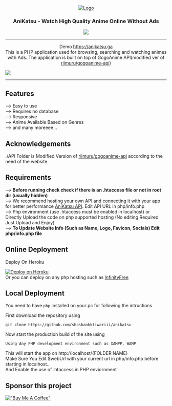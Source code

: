 <p align="center">
  <div align="center">
    <a href="https://anikatsu.ga/">
      <img src="https://anikatsu.ga/files/images/gitLogo.jpg" alt="Logo">
    </a>
    <h3>AniKatsu - Watch High Quality Anime Online Without Ads</h3>
    <a href="https://discord.gg/H96GCfBEPz">
      <img src="https://img.shields.io/discord/1012901585896087652?label=discord&logo=discord&color=5460e6&style=flat-square&labelColor=2b2f35">
    </a>
  </div>

  <hr />

  <p align="center">
    Demo <a href="https://anikatsu.ga">https://anikatsu.ga</a> <br>
    This is a PHP application used for browsing, searching and watching animes with Ads. The application is built on top of GogoAnime API(modified ver of <a href="https://github.com/riimuru/gogoanime-api">riimuru/gogoanime-api</a>) 
  </p>
</p>

<!-- PREVIEW IMAGE -->
<img src="https://anikatsu.ga/files/images/banner.png">

<hr/>

## Features 
--> Easy to use <br>
--> Requires no database<br>
--> Responsive<br>
--> Anime Available Based on Genres<br>
--> and many moreeee...

## Acknowledgements

./API Folder is Modified Version of [riimuru/gogoanime-api](https://github.com/riimuru/gogoanime-api) according to the need of the website. 

## Requirements
--> **Before running check check if there is an .htaccess file or not in root dir (usually hidden)**
<br>
--> We recommend hosting your own API and connecting it with your app for better performance [AniKatsu API](https://github.com/shashankktiwariii/anikatsu-api). Edit API URL in php/info.php
<br>
--> Php environment (use .htaccess must be enabled in localhost) or Directly Upload the code on php supported hosting (No editing Required Just Upload and Enjoy)
<br>
--> **To Update Website Info (Such as Name, Logo, Favicon, Socials) Edit php/info.php file**

## Online Deployment

Deploy On Heroku

[![Deploy on Heroku](https://camo.githubusercontent.com/6979881d5a96b7b18a057083bb8aeb87ba35fc279452e29034c1e1c49ade0636/68747470733a2f2f7777772e6865726f6b7563646e2e636f6d2f6465706c6f792f627574746f6e2e737667)](https://heroku.com/deploy?template=https://github.com/shashankktiwariii/anikatsu/tree/main)
<br>
Or you can deploy on any php hosting such as <a href="https://www.infinityfree.net/">InfinityFree</a>

## Local Deployment

You need to have `php` installed on your pc for following the intructions

First download the repository using
```
git clone https://github.com/shashankktiwariii/anikatsu
```

Now start the production build of the site using
```
Using Any PHP development environment such as XAMPP, WAMP
```

This will start the app on http://localhost/{FOLDER NAME}<br>
Make Sure You Edit $webUrl with your current url in php/info.php before starting in localhost.. <br>
And Enable the use of .htaccess in PHP enviornment

## Sponsor this project

[!["Buy Me A Coffee"](https://www.buymeacoffee.com/assets/img/custom_images/orange_img.png)](https://www.buymeacoffee.com/shashankk)

